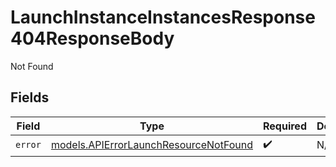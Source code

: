 # LaunchInstanceInstancesResponse404ResponseBody

Not Found


## Fields

| Field                                                                                | Type                                                                                 | Required                                                                             | Description                                                                          |
| ------------------------------------------------------------------------------------ | ------------------------------------------------------------------------------------ | ------------------------------------------------------------------------------------ | ------------------------------------------------------------------------------------ |
| `error`                                                                              | [models.APIErrorLaunchResourceNotFound](../models/apierrorlaunchresourcenotfound.md) | :heavy_check_mark:                                                                   | N/A                                                                                  |